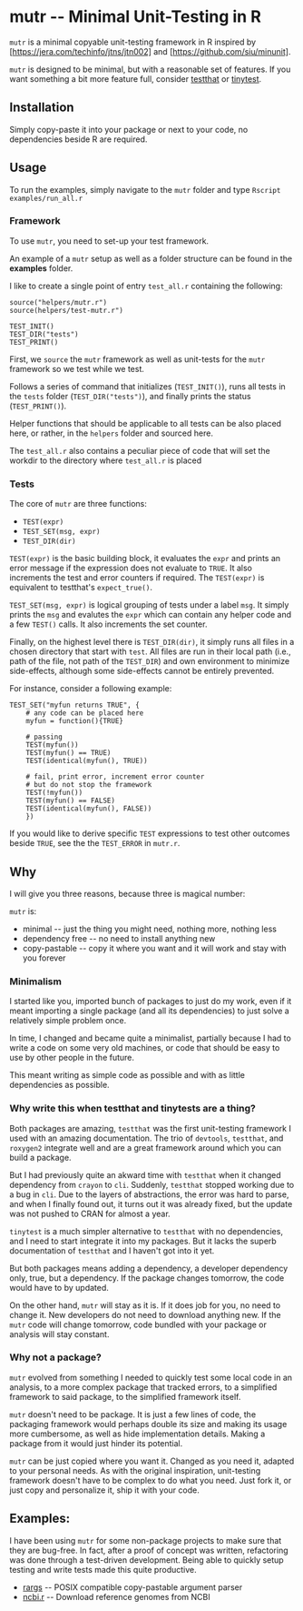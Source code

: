 # mutr -- Minimal Unit-Testing in R

`mutr` is a minimal copyable unit-testing framework in R inspired by [https://jera.com/techinfo/jtns/jtn002] and [https://github.com/siu/minunit].

`mutr` is designed to be minimal, but with a reasonable set of features.
If you want something a bit more feature full, consider [testthat](https://testthat.r-lib.org/) or [tinytest](https://github.com/markvanderloo/tinytest).

## Installation

Simply copy-paste it into your package or next to your code, no dependencies beside R are required.

## Usage

To run the examples, simply navigate to the `mutr` folder and type `Rscript examples/run_all.r`

### Framework

To use `mutr`, you need to set-up your test framework.

An example of a `mutr` setup as well as a folder structure can be found in the **examples** folder.

I like to create a single point of entry `test_all.r` containing the following:

```{r}
source("helpers/mutr.r")
source(helpers/test-mutr.r")

TEST_INIT()
TEST_DIR("tests")
TEST_PRINT()
```

First, we `source` the `mutr` framework as well as unit-tests for the `mutr` framework so we test while we test.

Follows a series of command that initializes (`TEST_INIT()`), runs all tests in the `tests` folder (`TEST_DIR("tests")`), and finally prints the status (`TEST_PRINT()`).

Helper functions that should be applicable to all tests can be also placed here, or rather, in the `helpers` folder and sourced here.

The `test_all.r` also contains a peculiar piece of code that will set the workdir to the directory where `test_all.r` is placed

### Tests

The core of `mutr` are three functions:

* `TEST(expr)`
* `TEST_SET(msg, expr)`
* `TEST_DIR(dir)`

`TEST(expr)` is the basic building block, it evaluates the `expr` and prints an error message if the expression does not evaluate to `TRUE`. It  also increments the test and error counters if required. The `TEST(expr)` is equivalent to testthat's `expect_true()`.

`TEST_SET(msg, expr)` is logical grouping of tests under a label `msg`. It simply prints the `msg` and evalutes the `expr` which can contain any helper code and a few `TEST()` calls. It also increments the set counter.

Finally, on the highest level there is `TEST_DIR(dir)`, it simply runs all files in a chosen directory that start with `test`. All files are run in their local path (i.e., path of the file, not path of the `TEST_DIR`) and own environment to minimize side-effects, although some side-effects cannot be entirely prevented.

For instance, consider a following example:

```{r}
TEST_SET("myfun returns TRUE", {
    # any code can be placed here
    myfun = function(){TRUE}

    # passing
    TEST(myfun())
    TEST(myfun() == TRUE)
    TEST(identical(myfun(), TRUE))

    # fail, print error, increment error counter
    # but do not stop the framework
    TEST(!myfun())
    TEST(myfun() == FALSE)
    TEST(identical(myfun(), FALSE))
    })

```

If you would like to derive specific `TEST` expressions to test other outcomes beside `TRUE`, see the the `TEST_ERROR` in `mutr.r`.

## Why

I will give you three reasons, because three is magical number:

`mutr` is:

* minimal -- just the thing you might need, nothing more, nothing less
* dependency free -- no need to install anything new
* copy-pastable -- copy it where you want and it will work and stay with you forever

### Minimalism

I started like you, imported bunch of packages to just do my work, even if it meant importing a single package (and all its dependencies) to just solve a relatively simple problem once.

In time, I changed and became quite a minimalist, partially because I had to write a code on some very old machines, or code that should be easy to use by other people in the future.

This meant writing as simple code as possible and with as little dependencies as possible.

### Why write this when testthat and tinytests are a thing?

Both packages are amazing, `testthat` was the first unit-testing framework I used with an amazing documentation. The trio of `devtools`, `testthat`, and `roxygen2` integrate well and are a great framework around which you can build a package.

But I had previously quite an akward time with `testthat` when it changed dependency from `crayon` to `cli`. Suddenly, `testthat` stopped working due to a bug in `cli`. Due to the layers of abstractions, the error was hard to parse, and when I finally found out, it turns out it was already fixed, but the update was not pushed to CRAN for almost a year.

`tinytest` is a much simpler alternative to `testthat` with no dependencies, and I need to start integrate it into my packages. But it lacks the superb documentation of `testthat` and I haven't got into it yet.

But both packages means adding a dependency, a developer dependency only, true, but a dependency.
If the package changes tomorrow, the code would have to by updated.

On the other hand, `mutr` will stay as it is. If it does job for you, no need to change it. New developers do not need to download anything new. If the `mutr` code will change tomorrow, code bundled with your package or analysis will stay constant.

### Why not a package?

`mutr` evolved from something I needed to quickly test some local code in an analysis, to a more complex package that tracked errors, to a simplified framework to said package, to the simplified framework itself.

`mutr` doesn't need to be package. It is just a few lines of code, the packaging framework would perhaps double its size and making its usage more cumbersome, as well as hide implementation details. Making a package from it would just hinder its potential.

`mutr` can be just copied where you want it. Changed as you need it, adapted to your personal needs. As with the original inspiration, unit-testing framework doesn't have to be complex to do what you need. Just fork it, or just copy and personalize it, ship it with your code.

## Examples:

I have been using `mutr` for some non-package projects to make sure that they are bug-free.
In fact, after a proof of concept was written, refactoring was done through a test-driven development. Being able to quickly setup testing and write tests made this quite productive.

* [rargs](https://github.com/J-Moravec/rargs) -- POSIX compatible copy-pastable argument parser
* [ncbi.r](https://github.com/J-Moravec/ncbi) -- Download reference genomes from NCBI
